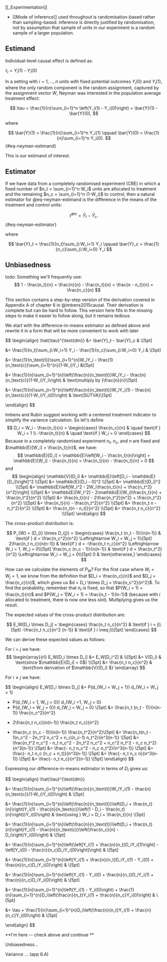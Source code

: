 [[_Experimentation]]


- [[Mode of inference]] used throughout is randomisation-based rather than sampling-based: inference is directly justified by randomisation, not by assumption that sample of units in our experiment is a random sample of a larger population.


## Estimand

Individual-level causal effect is defined as:

$\tau_i = Y_i(1)$ - $Y_i(0)$

In a setting with $i = 1, \dots, n$ units with fixed potential outcomes $Y_i(0)$ and $Y_i(1)$, where the only random component is the random assignment, captured by the assignment vector $W$, Neyman was interested in the population average treatment effect:

$$
\tau = \frac{1}{n}\sum_{i=1}^n \left(Y_i(1) - Y_i(0)\right) = \bar{Y}(1) - \bar{Y}(0),
$$

where

$$
\bar{Y}(1) = \frac{1}{n}\sum_{i=1}^n Y_i(1) \qquad \bar{Y}(0) = \frac{1}{n}\sum_{i=1}^n Y_i(0).
$$
{#eq-neyman-estimand}

This is our estimand of interest.

## Estimator

If we have data from a completely randomised experiment (CRE) in which a fixed number of $n_t = \sum_{i=1}^n W_i$ units are allocated to treatment and the remaining $n_c = \sum_{i=1}^n (1-W_i)$ to control, then a natural estimator for @eq-neyman-estimand is the difference in the means of the treatment and control units:

$$
\hat{\tau}^{\text{dm}} = \bar{Y}_t - \bar{Y}_c.
$$ {#eq-neyman-estimator}

where

$$
\bar{Y}_t = \frac{1}{n_t}\sum_{i:W_i=1} Y_i \qquad \bar{Y}_c = \frac{1}{n_c}\sum_{i:W_i=0} Y_i
$$


## Unbiasedness

todo:
Something we'll frequently use:
$$
1 - \frac{n_t}{n} = \frac{n}{n} - \frac{n_t}{n} = \frac{n - n_t}{n} = \frac{n_c}{n}
$$


This section contains a step-by-step version of the derivation covered in Appendix A of chapter 6 in @imbens2015causal. Their derivation is complete but can be hard to follow. This version here fills in the missing steps to make it easier to follow along, but it remains tedious.

We start with the difference-in-means estimator as defined above and rewrite it in a form that will be more convenient to work with later

$$
\begin{align}
\hat{\tau}^{\text{dm}}
&= \bar{Y}_t - \bar{Y}_c & \\[5pt]

&= \frac{1}{n_t}\sum_{i:W_i=1} Y_i - \frac{1}{n_c}\sum_{i:W_i=0} Y_i & \\[5pt]

&= \frac{1}{n_\text{t}}\sum_{i=1}^{n}W_iY_i - \frac{1}{n_\text{c}}\sum_{i=1}^{n}(1-W_i)Y_i
&\\[5pt]

&= \frac{1}{n}\sum_{i=1}^{n}\left(\frac{n}{n_\text{t}}W_iY_i - \frac{n}{n_\text{c}}(1-W_i)Y_i\right) 
& \text{multiply by }\frac{n}{n}\\[5pt]

&= \frac{1}{n}\sum_{i=1}^{n}\left(\frac{n}{n_\text{t}}W_iY_i(1) - \frac{n}{n_\text{c}}(1-W_i)Y_i(0)\right) 
& \text{SUTVA}\\[5pt]

\end{align}
$$


Imbens and Rubin suggest working with a centered treatment indicator to simplify the variance calculation. So let's define
$$
D_i = W_i - \frac{n_t}{n} = 
\begin{cases}
\frac{n_c}{n}   & \quad \text{if } W_i = 1 \\
-\frac{n_t}{n}  & \quad \text{if } W_i = 0
\end{cases}
$$
Because in a completely randomised experiment $n_t$, $n_c$, and $n$ are fixed and $\mathbb{E}[W_i] = \frac{n_t}{n}$, we have:
$$
\mathbb{E}[D_i]
= \mathbb{E}\left[W_i - \frac{n_t}{n}\right]
= \mathbb{E}[W_i] - \frac{n_t}{n}
= \frac{n_t}{n} - \frac{n_t}{n}
= 0
$$
and
$$
\begin{align}
\mathbb{V}(D_i) 
&= \mathbb{E}\left[D_i - \mathbb{E}[D_i]\right]^2 \\[5pt]
&= \mathbb{E}[D_i - 0]^2 \\[5pt]
&= \mathbb{E}[D_i]^2 \\[5pt]
&= \mathbb{E}\left[W_i^2 - 2W_i\frac{n_t}{n} + \frac{n_t^2}{n^2}\right] \\[5pt]
&= \mathbb{E}[W_i^2] - 2\mathbb{E}[W_i]\frac{n_t}{n} + \frac{n_t^2}{n^2} \\[5pt]
&= \frac{n_t}{n} - 2\frac{n_t^2}{n^2} + \frac{n_t^2}{n^2} \\[5pt]
&= \frac{n_t}{n} - \frac{n_t^2}{n^2} \\[5pt]
&= \frac{n_t n - n_t^2}{n^2} \\[5pt]
&= \frac{n_t(n - n_t)}{n^2} \\[5pt]
&= \frac{n_t n_c}{n^2} \\[5pt]
\end{align}
$$

The cross-product distribution is:

$$
P_{W} = (D_{i} \times D_{j}) =
\begin{cases} 
\frac{n_t (n_t - 1)}{n(n-1)} & 
\text{if } d = \frac{n_c^2}{n^2} \Leftrightarrow W_i = W_j = 1\\[5pt]
2\frac{n_t n_c}{n(n-1)} & 
\text{if } d = -\frac{n_t n_c}{n^2} \Leftrightarrow W_i = 1, W_j = 0\\[5pt]
\frac{n_c (n_c - 1)}{n(n-1)} & 
\text{if } d = \frac{n_t^2}{n^2} \Leftrightarrow W_i = W_j = 0\\[5pt]
0 & 
\text{otherwise,}
\end{cases}
$$

How can we calculate the elements of $P_W$? For the first case where $W_i = W_j = 1$, we know from the definition that $D_i = \frac{n_c}{n}$ and $D_j = \frac{n_c}{n}$, which gives us $d = D_i \times D_j = \frac{n_c^2}{n^2}$. To find the probability, remember that $n_t$ is fixed, so that $P(W_i = 1) = \frac{n_t}{n}$ and $P(W_j = 1|W_i = 1) = \frac{n_t - 1}{n-1}$ (because with $i$ allocated to treatment, there is now one less slot). Multiplying gives us the result.

The expected values of the cross-product distribution are: 

$$ 
E_W[D_i \times D_j] = 
\begin{cases} 
\frac{n_t n_c}{n^2} & \text{if } i = j\\[5pt]
-\frac{n_t n_c}{n^2 (n-1)} & \text{if } i \neq j\\[5pt]
\end{cases}
$$

We can derive these expected values as follows:

For $i = j$ we have:
$$
\begin{array}{rl}
E_W[D_i \times D_i]
&= E_W[D_i^2] & \\[5pt]
&= V(D_i) & \text{since $\mathbb{E}[D_i] = 0$} \\[5pt]
&= \frac{n_t n_c}{n^2} & \text{from derivation of $\mathbb{V}(D_i)
$}
\end{array}
$$


For $i \neq j$ we have:

$$
\begin{align}
E_W[D_i \times D_j]
&= P(d_{W_i = W_j = 1}) d_{W_i = W_j = 1}
+ P(d_{W_i = 1, W_j = 0}) d_{W_i =1,  W_j = 0}
+ P(d_{W_i = W_j = 0}) d_{W_i = W_j = 0} \\[5pt]
&= \frac{n_t (n_t - 1)}{n(n-1)} \frac{n_c^2}{n^2}
- 2\frac{n_t n_c}{n(n-1)} \frac{n_t n_c}{n^2}
+ \frac{n_c (n_c - 1)}{n(n-1)} \frac{n_t^2}{n^2}\\[5pt]
&= \frac{n_t(n_t - 1)n_c^2 - 2n_t^2 n_c^2 + n_c(n_c-1) n_t^2}{n^3(n-1)} \\[5pt]
&= \frac{n_t^2 n_c^2 - n_t n_c^2 - 2n_t^2 n_c^2 + n_c^2 n_t^2 - n_c n_t^2}{n^3(n-1)} \\[5pt]
&= \frac{- n_t n_c^2 - n_c n_t^2}{n^3(n-1)} \\[5pt]
&= \frac{- n_t n_c (n_c + n_t)}{n^3(n-1)} \\[5pt]
&= \frac{- n_t n_c n}{n^3(n-1)} \\[5pt]
&= \frac{- n_t n_c}{n^2(n-1)} \\[5pt]
\end{align}
$$


Expressing our difference-in-means estimator in terms of $D_i$ gives us:



$$
\begin{align}
\hat{\tau}^{\text{dm}}

&= \frac{1}{n}\sum_{i=1}^{n}\left(\frac{n}{n_\text{t}}W_iY_i(1) - \frac{n}{n_\text{c}}(1-W_i)Y_i(0)\right) 
& \\[5pt]

&= \frac{1}{n}\sum_{i=1}^{n}\left(\frac{n}{n_\text{t}}\left(D_i + \frac{n_t}{n}\right)Y_i(1) - \frac{n}{n_\text{c}}\left(1 - D_i - \frac{n_t}{n}\right))Y_i(0)\right)
& \text{using } W_i = D_i + \frac{n_t}{n} \\[5pt]

&= \frac{1}{n}\sum_{i=1}^{n}\left(\frac{n}{n_\text{t}}\left(D_i + \frac{n_t}{n}\right)Y_i(1) - \frac{n}{n_\text{c}}\left(\frac{n_c}{n} - D_i\right)Y_i(0)\right)
& \\[5pt]

&= \frac{1}{n}\sum_{i=1}^{n}\left(\left[Y_i(1) + \frac{n}{n_t}D_iY_i(1)\right] - \left[Y_i(0) - \frac{n}{n_c}D_iY_i(0)\right]\right)
& \\[5pt]

&= \frac{1}{n}\sum_{i=1}^{n}\left(Y_i(1) + \frac{n}{n_t}D_iY_i(1) - Y_i(0) + \frac{n}{n_c}D_iY_i(0)\right)
& \\[5pt]

&= \frac{1}{n}\sum_{i=1}^{n}\left(Y_i(1) - Y_i(0) + \frac{n}{n_t}D_iY_i(1)  + \frac{n}{n_c}D_iY_i(0)\right)
& \\[5pt]

&= \frac{1}{n}\sum_{i=1}^{n}\left(Y_i(1) - Y_i(0)\right) + \frac{1}{n}\sum_{i=1}^{n}D_i\left(\frac{n}{n_t}Y_i(1)  + \frac{n}{n_c}Y_i(0)\right)
& \\[5pt]

&= \tau + \frac{1}{n}\sum_{i=1}^{n}D_i\left(\frac{n}{n_t}Y_i(1)  + \frac{n}{n_c}Y_i(0)\right)
& \\[5pt]

\end{align}
$$

**I'm here -- check above and continue **

Unbiasedness...

Variance ... (app 6.A)
